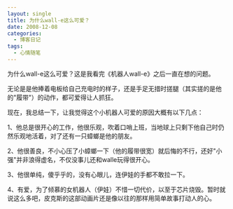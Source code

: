 ```yaml
---
layout: single
title: 为什么wall-e这么可爱？
date: 2008-12-08
categories:
  - 博客日记
tags:
  - 心情随笔
---
```


为什么wall-e这么可爱？这是我看完《机器人wall-e》之后一直在想的问题。

无论是是他捧着电板给自己充电时的样子，还是手足无措时搓腿（其实搓的是他的\"履带\"）的动作，都可爱得让人抓狂。

现在，我总结一下，让我觉得这个小机器人可爱的原因大概有以下几点：

1、他总是很开心的工作，他很乐观，吹着口哨上班，当地球上只剩下他自己时仍然乐观地活着，对了还有一只蟑螂是他的朋友。

2、他很善良，不小心压了小蟑螂一下（他的履带很宽）就后悔的不行，还好\"小强\"并非浪得虚名，不仅没事儿还和walle玩得很开心。

3、他很单纯，傻乎乎的，没有心眼儿，连伊娃的手都不敢拉一下。

4、有爱，为了倾慕的女机器人（伊娃）不惜一切代价，以至于芯片烧毁。暂时就说这么多吧，皮克斯的这部动画片还是像以往的那样用简单故事打动人的心。
